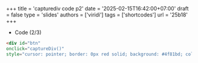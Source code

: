 +++
title = 'capturediv code p2'
date = '2025-02-15T16:42:00+07:00'
draft = false
type = 'slides'
authors = ['viridi']
tags = ['shortcodes']
url = '25b18'
+++

+ Code (2/3)
```html
<div id="btn"
onclick="captureDiv()"
style="cursor: pointer; border: 0px red solid; background: #4f81bd; color: white; position: absolute; top: calc(0.554 * var(--height)); right: calc(0.03 * var(--height)); font-size: calc(0.032 * var(--height)); margin: calc(0.004 * var(--height)); padding-top: calc(0.0 * var(--height)); padding-bottom: calc(0.005 * var(--height)); padding-left: calc(0.015 * var(--height)); padding-right: calc(0.015 * var(--height));  border-radius: calc(0.00 * var(--height));">png</div>
```


